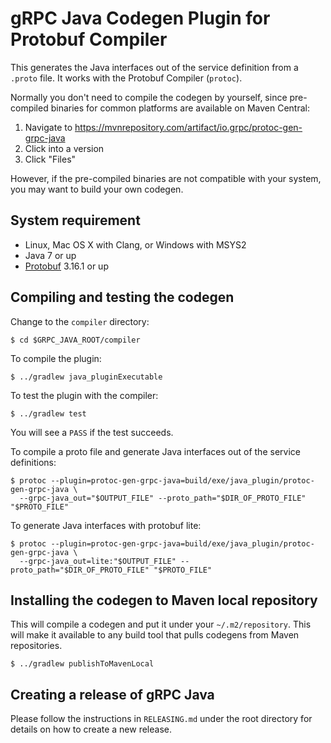 gRPC Java Codegen Plugin for Protobuf Compiler
==============================================

This generates the Java interfaces out of the service definition from a
`.proto` file. It works with the Protobuf Compiler (``protoc``).

Normally you don't need to compile the codegen by yourself, since pre-compiled
binaries for common platforms are available on Maven Central:

1. Navigate to https://mvnrepository.com/artifact/io.grpc/protoc-gen-grpc-java
2. Click into a version
3. Click "Files"

However, if the pre-compiled binaries are not compatible with your system,
you may want to build your own codegen.

## System requirement

* Linux, Mac OS X with Clang, or Windows with MSYS2
* Java 7 or up
* [Protobuf](https://github.com/google/protobuf) 3.16.1 or up

## Compiling and testing the codegen
Change to the `compiler` directory:
```
$ cd $GRPC_JAVA_ROOT/compiler
```

To compile the plugin:
```
$ ../gradlew java_pluginExecutable
```

To test the plugin with the compiler:
```
$ ../gradlew test
```
You will see a `PASS` if the test succeeds.

To compile a proto file and generate Java interfaces out of the service definitions:
```
$ protoc --plugin=protoc-gen-grpc-java=build/exe/java_plugin/protoc-gen-grpc-java \
  --grpc-java_out="$OUTPUT_FILE" --proto_path="$DIR_OF_PROTO_FILE" "$PROTO_FILE"
```
To generate Java interfaces with protobuf lite:
```
$ protoc --plugin=protoc-gen-grpc-java=build/exe/java_plugin/protoc-gen-grpc-java \
  --grpc-java_out=lite:"$OUTPUT_FILE" --proto_path="$DIR_OF_PROTO_FILE" "$PROTO_FILE"
```

## Installing the codegen to Maven local repository
This will compile a codegen and put it under your ``~/.m2/repository``. This
will make it available to any build tool that pulls codegens from Maven
repositories.
```
$ ../gradlew publishToMavenLocal
```

## Creating a release of gRPC Java
Please follow the instructions in ``RELEASING.md`` under the root directory for
details on how to create a new release.
